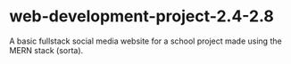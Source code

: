 # web-development-project-2.4-2.8
A basic fullstack social media website for a school project made using the MERN stack (sorta).
